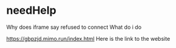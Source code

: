 # needHelp
Why does iframe say refused to connect
What do i do

https://gbpzjd.mimo.run/index.html
Here is the link to the website
